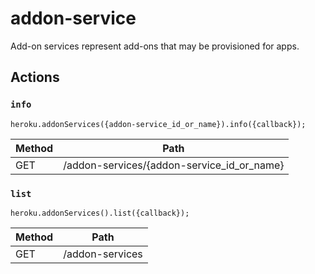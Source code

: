 # addon-service

Add-on services represent add-ons that may be provisioned for apps.

## Actions

### `info`

`heroku.addonServices({addon-service_id_or_name}).info({callback});`

Method | Path
--- | ---
GET | /addon-services/{addon-service_id_or_name}

### `list`

`heroku.addonServices().list({callback});`

Method | Path
--- | ---
GET | /addon-services

